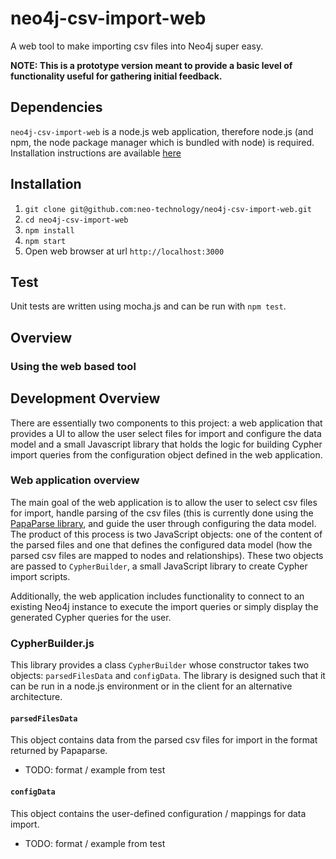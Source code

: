 # neo4j-csv-import-web


A web tool to make importing csv files into Neo4j super easy.

**NOTE: This is a prototype version meant to provide a basic level of functionality useful for gathering initial feedback.**

## Dependencies

`neo4j-csv-import-web` is a node.js web application, therefore node.js (and npm, the node package manager which is bundled with node) is required. Installation instructions are available [here](http://nodejs.org)

## Installation

1. `git clone git@github.com:neo-technology/neo4j-csv-import-web.git`
1. `cd neo4j-csv-import-web`
1. `npm install`
1. `npm start`
1. Open web browser at url `http://localhost:3000`

## Test

Unit tests are written using mocha.js and can be run with `npm test`.

## Overview

### Using the web based tool

## Development Overview

There are essentially two components to this project: a web application that provides a UI to allow the user select files for import and configure the data model and a small Javascript library that holds the logic for building Cypher import queries from the configuration object defined in the web application.
 
 ### Web application overview
 
 The main goal of the web application is to allow the user to select csv files for import, handle parsing of the csv files (this is currently done using the [PapaParse library](https://github.com/mholt/PapaParse), and guide the user through configuring the data model. The product of this process is two JavaScript objects: one of the content of the parsed files and one that defines the configured data model (how the parsed csv files are mapped to nodes and relationships). These two objects are passed to `CypherBuilder`, a small JavaScript library to create Cypher import scripts.
 
 Additionally, the web application includes functionality to connect to an existing Neo4j instance to execute the import queries or simply display the generated Cypher queries for the user.
 
 ### CypherBuilder.js
 
 This library provides a class `CypherBuilder` whose constructor takes two objects: `parsedFilesData` and `configData`. The library is designed such that it can be run in a node.js environment or in the client for an alternative architecture.
 
 #### `parsedFilesData`
 
 This object contains data from the parsed csv files for import in the format returned by Papaparse. 
 
 * TODO: format / example from test
 
 #### `configData`
 
 This object contains the user-defined configuration / mappings for data import.
  
  * TODO: format / example from test